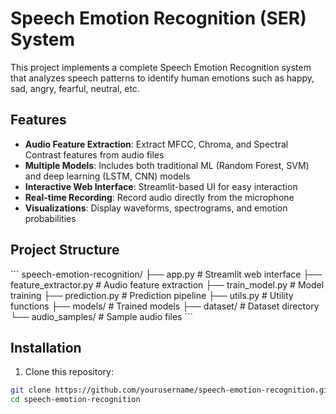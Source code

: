 # Speech Emotion Recognition (SER) System

This project implements a complete Speech Emotion Recognition system that analyzes speech patterns to identify human emotions such as happy, sad, angry, fearful, neutral, etc.

## Features

- **Audio Feature Extraction**: Extract MFCC, Chroma, and Spectral Contrast features from audio files
- **Multiple Models**: Includes both traditional ML (Random Forest, SVM) and deep learning (LSTM, CNN) models
- **Interactive Web Interface**: Streamlit-based UI for easy interaction
- **Real-time Recording**: Record audio directly from the microphone
- **Visualizations**: Display waveforms, spectrograms, and emotion probabilities

## Project Structure

\`\`\`
speech-emotion-recognition/
├── app.py                  # Streamlit web interface
├── feature_extractor.py    # Audio feature extraction
├── train_model.py          # Model training
├── prediction.py           # Prediction pipeline
├── utils.py                # Utility functions
├── models/                 # Trained models
├── dataset/                # Dataset directory
└── audio_samples/          # Sample audio files
\`\`\`

## Installation

1. Clone this repository:
```bash
git clone https://github.com/yourusername/speech-emotion-recognition.git
cd speech-emotion-recognition
